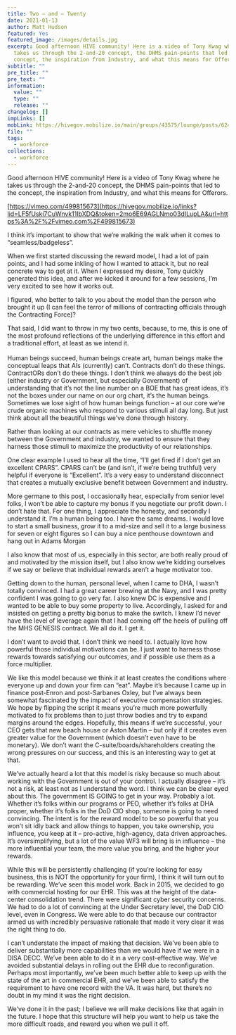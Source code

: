 ```yaml
---
title: Two – and – Twenty
date: 2021-01-13
author: Matt Hudson
featured: Yes
featured_image: /images/details.jpg
excerpt: Good afternoon HIVE community! Here is a video of Tony Kwag where he
  takes us through the 2-and-20 concept, the DHMS pain-points that led to the
  concept, the inspiration from Industry, and what this means for Offerors.
subtitle: ""
pre_title: ""
pre_text: ""
information:
  value: ""
  type: ""
  release: ""
changelog: []
impLinks: []
mobLink: https://hivegov.mobilize.io/main/groups/43575/lounge/posts/624598?tab=comment
file: ""
tags:
  - workforce
collections:
  - workforce
---
```

Good afternoon HIVE community! Here is a video of Tony Kwag where he takes us through the 2-and-20 concept, the DHMS pain-points that led to the concept, the inspiration from Industry, and what this means for Offerors.

[https://vimeo.com/499815673](https://hivegov.mobilize.io/links?lid=LF5fUski7CuWnvk11IbXDQ&token=2mo6E69AGLNmo03dILupLA&url=https%3A%2F%2Fvimeo.com%2F499815673)

I think it’s important to show that we’re walking the walk when it comes to “seamless/badgeless”.

When we first started discussing the reward model, I had a lot of pain points, and I had some inkling of how I wanted to attack it, but no real concrete way to get at it. When I expressed my desire, Tony quickly generated this idea, and after we kicked it around for a few sessions, I’m very excited to see how it works out.

I figured, who better to talk to you about the model than the person who brought it up (I can feel the terror of millions of contracting officials through the Contracting Force)?

That said, I did want to throw in my two cents, because, to me, this is one of the most profound reflections of the underlying difference in this effort and a traditional effort, at least as we intend it.\
\
Human beings succeed, human beings create art, human beings make the conceptual leaps that AIs (currently) can’t. Contracts don’t do these things. ContractORs don’t do these things. I don’t think we always do the best job (either industry or Government, but especially Government) of understanding that it’s not the line number on a BOE that has great ideas, it’s not the boxes under our name on our org chart, it’s the human beings. Sometimes we lose sight of how human beings function – at our core we’re crude organic machines who respond to various stimuli all day long. But just think about all the beautiful things we've done through history.

Rather than looking at our contracts as mere vehicles to shuffle money between the Government and industry, we wanted to ensure that they harness those stimuli to maximize the productivity of our relationships.

One clear example I used to hear all the time, “I’ll get fired if I don’t get an excellent CPARS”. CPARS can’t be (and isn’t, if we’re being truthful) very helpful if everyone is “Excellent”. It’s a very easy to understand disconnect that creates a mutually exclusive benefit between Government and industry.

More germane to this post, I occasionally hear, especially from senior level folks, I won’t be able to capture my bonus if you negotiate our profit down. I don’t hate that. For one thing, I appreciate the honesty, and secondly I understand it. I’m a human being too. I have the same dreams. I would love to start a small business, grow it to a mid-size and sell it to a large business for seven or eight figures so I can buy a nice penthouse downtown and hang out in Adams Morgan

I also know that most of us, especially in this sector, are both really proud of and motivated by the mission itself, but I also know we’re kidding ourselves if we say or believe that individual rewards aren’t a huge motivator too.

Getting down to the human, personal level, when I came to DHA, I wasn’t totally convinced. I had a great career brewing at the Navy, and I was pretty confident I was going to go very far. I also knew DC is expensive and I wanted to be able to buy some property to live. Accordingly, I asked for and insisted on getting a pretty big bonus to make the switch. I knew I’d never have the level of leverage again that I had coming off the heels of pulling off the MHS GENESIS contract. We all do it. I get it.

I don’t want to avoid that. I don’t think we need to. I actually love how powerful those individual motivations can be. I just want to harness those rewards towards satisfying our outcomes, and if possible use them as a force multiplier.

We like this model because we think it at least creates the conditions where everyone up and down your firm can “eat”. Maybe it’s because I came up in finance post-Enron and post-Sarbanes Oxley, but I’ve always been somewhat fascinated by the impact of executive compensation strategies. We hope by flipping the script it means you’re much more powerfully motivated to fix problems than to just throw bodies and try to expand margins around the edges. Hopefully, this means if we’re successful, your CEO gets that new beach house or Aston Martin – but only if it creates even greater value for the Government (which doesn’t even have to be monetary). We don’t want the C-suite/boards/shareholders creating the wrong pressures on our success, and this is an interesting way to get at that.

We’ve actually heard a lot that this model is risky because so much about working with the Government is out of your control. I actually disagree – it’s not a risk, at least not as I understand the word. I think we can be clear eyed about this. The government IS GOING to get in your way. Probably a lot. Whether it’s folks within our programs or PEO, whether it’s folks at DHA proper, whether it’s folks in the DoD CIO shop, someone is going to need convincing. The intent is for the reward model to be so powerful that you won’t sit idly back and allow things to happen, you take ownership, you influence, you keep at it – pro-active, high-agency, data driven approaches. It’s oversimplifying, but a lot of the value WF3 will bring is in influence – the more influential your team, the more value you bring, and the higher your rewards.

While this will be persistently challenging (if you’re looking for easy business, this is NOT the opportunity for your firm), I think it will turn out to be rewarding. We’ve seen this model work. Back in 2015, we decided to go with commercial hosting for our EHR. This was at the height of the data-center consolidation trend. There were significant cyber security concerns. We had to do a lot of convincing at the Under Secretary level, the DoD CIO level, even in Congress. We were able to do that because our contractor armed us with incredibly persuasive rationale that made it very clear it was the right thing to do.

I can’t understate the impact of making that decision. We’ve been able to deliver substantially more capabilities than we would have if we were in a DISA DECC. We’ve been able to do it in a very cost-effective way. We’ve avoided substantial delays in rolling out the EHR due to reconfiguration. Perhaps most importantly, we’ve been much better able to keep up with the state of the art in commercial EHR, and we’ve been able to satisfy the requirement to have one record with the VA. It was hard, but there’s no doubt in my mind it was the right decision.

We’ve done it in the past; I believe we will make decisions like that again in the future. I hope that this structure will help you want to help us take the more difficult roads, and reward you when we pull it off.